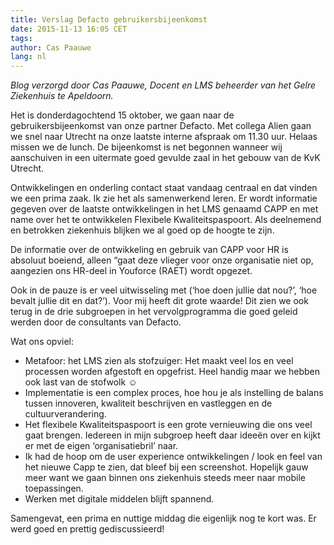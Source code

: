 ```yaml
---
title: Verslag Defacto gebruikersbijeenkomst
date: 2015-11-13 16:05 CET
tags:
author: Cas Paauwe
lang: nl
---
```


*Blog verzorgd door Cas Paauwe, Docent en LMS beheerder van het Gelre Ziekenhuis te Apeldoorn.*

Het is donderdagochtend 15 oktober, we gaan naar de gebruikersbijeenkomst van onze partner Defacto. Met collega Alien gaan we snel naar Utrecht na onze laatste interne afspraak om 11.30 uur. Helaas missen we de lunch. De bijeenkomst is net begonnen wanneer wij aanschuiven in een uitermate goed gevulde zaal in het gebouw van de KvK Utrecht.

Ontwikkelingen en onderling contact staat vandaag centraal en dat vinden we een prima zaak. Ik zie het als samenwerkend leren. Er wordt informatie gegeven over de laatste ontwikkelingen in het LMS genaamd CAPP en met name over het te ontwikkelen Flexibele Kwaliteitspaspoort. Als deelnemend en betrokken ziekenhuis blijken we al goed op de hoogte te zijn.

De informatie over de ontwikkeling en gebruik van CAPP voor HR is absoluut boeiend, alleen “gaat deze vlieger voor onze organisatie niet op, aangezien ons HR-deel in Youforce (RAET) wordt opgezet.

Ook in de pauze is er veel uitwisseling met (‘hoe doen jullie dat nou?’, ‘hoe bevalt jullie dit en dat?’). Voor mij heeft dit grote waarde! Dit zien we ook terug in de drie subgroepen in het vervolgprogramma die goed geleid werden door de consultants van Defacto.

Wat ons opviel:

- Metafoor: het LMS zien als stofzuiger: Het maakt veel los en veel processen worden afgestoft en opgefrist. Heel handig maar we hebben ook last van de stofwolk ☺
- Implementatie is een complex proces, hoe hou je als instelling de balans tussen innoveren, kwaliteit beschrijven en vastleggen en de cultuurverandering.
- Het flexibele Kwaliteitspaspoort is een grote vernieuwing die ons veel gaat brengen. Iedereen in mijn subgroep heeft daar ideeën over en kijkt er met de eigen ‘organisatiebril’ naar.  
- Ik had de hoop om de user experience ontwikkelingen / look en feel van het nieuwe Capp te zien, dat bleef bij een screenshot. Hopelijk gauw meer want we gaan binnen ons ziekenhuis steeds meer naar mobile toepassingen.
- Werken met digitale middelen blijft spannend.

Samengevat, een prima en nuttige middag die eigenlijk nog te kort was. Er werd goed en prettig gediscussieerd!
